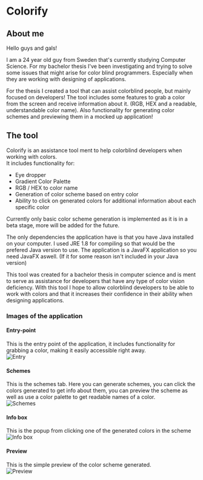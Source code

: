 # Colorify

## About me
Hello guys and gals!

I am a 24 year old guy from Sweden that's currently studying Computer Science. For my bachelor thesis I've been investigating and trying to solve some issues that might arise for color blind programmers. Especially when they are working with designing of applications.

For the thesis I created a tool that can assist colorblind people, but mainly focused on developers! The tool includes some features to grab a color from the screen and receive information about it. (RGB, HEX and a readable, understandable color name). Also functionality for generating color schemes and previewing them in a mocked up application!

## The tool

Colorify is an assistance tool ment to help colorblind developers when working with colors.  
It includes functionality for:
* Eye dropper
* Gradient Color Palette
* RGB / HEX to color name
* Generation of color scheme based on entry color
* Ability to click on generated colors for additional information about each specific color

Currently only basic color scheme generation is implemented as it is in a beta stage, more will be added for the future.

The only dependencies the application have is that you have Java installed on your computer.
I used JRE 1.8 for compiling so that would be the prefered Java version to use.
The application is a JavaFX application so you need JavaFX aswell. (If it for some reason isn't included in your Java version)

This tool was created for a bachelor thesis in computer science and is ment to serve as assistance for developers that have any type of color vision deficiency.
With this tool I hope to allow colorblind developers to be able to work with colors and that it increases their confidence in their ability when designing applications.

### Images of the application

#### Entry-point
This is the entry point of the application, it includes functionality for grabbing a color, making it easily accessible right away.  
![Entry](https://i.imgur.com/P1pbrF3.png) 

#### Schemes
This is the schemes tab. Here you can generate schemes, you can click the colors generated to get info about them, you can preview the scheme as well as use a color palette to get readable names of a color.  
![Schemes](https://i.imgur.com/IEljWpN.png)  

#### Info box
This is the popup from clicking one of the generated colors in the scheme  
![Info box](https://i.imgur.com/UsaWZ0A.png)  

#### Preview
This is the simple preview of the color scheme generated.  
![Preview](https://i.imgur.com/ANceBRd.png)  
